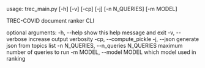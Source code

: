 usage: trec_main.py [-h] [-v] [-cp] [-j] [-n N_QUERIES] [-m MODEL]

TREC-COVID document ranker CLI

optional arguments:
  -h, --help            show this help message and exit
  -v, --verbose         increase output verbosity
  -cp, --compute_pickle
  -j, --json            generate json from topics list
  -n N_QUERIES, --n_queries N_QUERIES
                        maximum number of queries to run
  -m MODEL, --model MODEL
                        which model used in ranking
